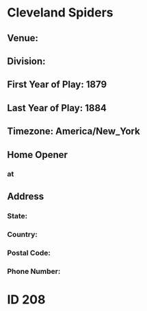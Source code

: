 # Cleveland Spiders
## Venue: 
## Division: 
## First Year of Play: 1879
## Last Year of Play: 1884
## Timezone: America/New_York
## Home Opener
###  at 
## Address
### 
### State: 
### Country: 
### Postal Code: 
### Phone Number: 
# ID 208